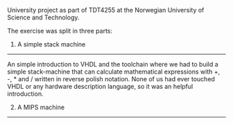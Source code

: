 University project as part of TDT4255 at the Norwegian University of Science and Technology.

The exercise was split in three parts:

1. A simple stack machine
-----------
An simple introduction to VHDL and the toolchain where we had to build a simple stack-machine that can calculate
mathematical expressions with +, -, * and / written in reverse polish notation.
None of us had ever touched VHDL or any hardware description language, so it was an helpful introduction.

2. A MIPS machine
-----------

